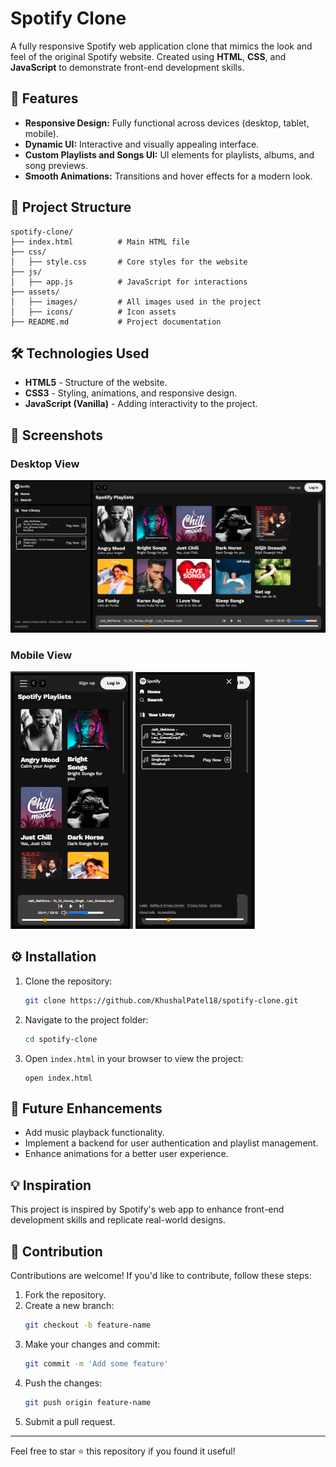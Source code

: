 # Spotify Clone



A fully responsive Spotify web application clone that mimics the look and feel of the original Spotify website. Created using **HTML**, **CSS**, and **JavaScript** to demonstrate front-end development skills.

## 🌟 Features

- **Responsive Design:** Fully functional across devices (desktop, tablet, mobile).
- **Dynamic UI:** Interactive and visually appealing interface.
- **Custom Playlists and Songs UI:** UI elements for playlists, albums, and song previews.
- **Smooth Animations:** Transitions and hover effects for a modern look.

## 📂 Project Structure

```
spotify-clone/
├── index.html          # Main HTML file
├── css/
│   ├── style.css       # Core styles for the website
├── js/
│   ├── app.js          # JavaScript for interactions
├── assets/
│   ├── images/         # All images used in the project
│   ├── icons/          # Icon assets
├── README.md           # Project documentation
```

## 🛠️ Technologies Used

- **HTML5** - Structure of the website.
- **CSS3** - Styling, animations, and responsive design.
- **JavaScript (Vanilla)** - Adding interactivity to the project.

## 📸 Screenshots

### Desktop View

![alt text](preview/image1.png)

### Mobile View

![alt text](preview/image2.png)
![alt text](preview/image3.png)

## ⚙️ Installation

1. Clone the repository:

   ```bash
   git clone https://github.com/KhushalPatel18/spotify-clone.git
   ```

2. Navigate to the project folder:

   ```bash
   cd spotify-clone
   ```

3. Open `index.html` in your browser to view the project:

   ```
   open index.html
   ```

## 🌱 Future Enhancements

- Add music playback functionality.
- Implement a backend for user authentication and playlist management.
- Enhance animations for a better user experience.

## 💡 Inspiration

This project is inspired by Spotify's web app to enhance front-end development skills and replicate real-world designs.

## 🙌 Contribution

Contributions are welcome! If you'd like to contribute, follow these steps:

1. Fork the repository.
2. Create a new branch:
   ```bash
   git checkout -b feature-name
   ```
3. Make your changes and commit:
   ```bash
   git commit -m 'Add some feature'
   ```
4. Push the changes:
   ```bash
   git push origin feature-name
   ```
5. Submit a pull request.

---

Feel free to star ⭐ this repository if you found it useful!

